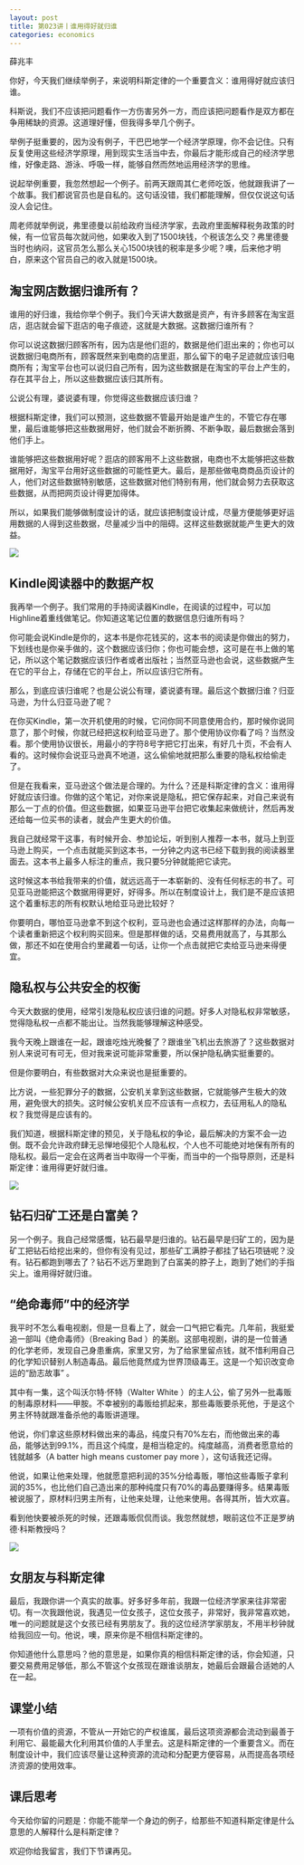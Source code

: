 ```yaml
---
layout: post
title: 第023讲丨谁用得好就归谁
categories: economics
---
```


薛兆丰

你好，今天我们继续举例子，来说明科斯定律的一个重要含义：谁用得好就应该归谁。

科斯说，我们不应该把问题看作一方伤害另外一方，而应该把问题看作是双方都在争用稀缺的资源。这道理好懂，但我得多举几个例子。

举例子挺重要的，因为没有例子，干巴巴地学一个经济学原理，你不会记住。只有反复使用这些经济学原理，用到现实生活当中去，你最后才能形成自己的经济学思维，好像走路、游泳、呼吸一样，能够自然而然地运用经济学的思维。

说起举例重要，我忽然想起一个例子。前两天跟周其仁老师吃饭，他就跟我讲了一个故事。我们都说官员也是自私的。这句话没错，我们都能理解，但仅仅说这句话没人会记住。

周老师就举例说，弗里德曼以前给政府当经济学家，去政府里面解释税务政策的时候，有一位官员每次就问他，如果收入到了1500块钱，个税该怎么交？弗里德曼当时也纳闷，这官员怎么那么关心1500块钱的税率是多少呢？噢，后来他才明白，原来这个官员自己的收入就是1500块。

## 淘宝网店数据归谁所有？

谁用的好归谁，我给你举个例子。我们今天讲大数据是资产，有许多顾客在淘宝逛店，逛店就会留下逛店的电子痕迹，这就是大数据。这数据归谁所有？

你可以说这数据归顾客所有，因为店是他们逛的，数据是他们逛出来的；你也可以说数据归电商所有，顾客既然来到电商的店里逛，那么留下的电子足迹就应该归电商所有；淘宝平台也可以说归自己所有，因为这些数据是在淘宝的平台上产生的，存在其平台上，所以这些数据应该归其所有。

公说公有理，婆说婆有理，你觉得这些数据应该归谁？

根据科斯定律，我们可以预测，这些数据不管最开始是谁产生的，不管它存在哪里，最后谁能够把这些数据用好，他们就会不断折腾、不断争取，最后数据会落到他们手上。

谁能够把这些数据用好呢？逛店的顾客用不上这些数据，电商也不太能够把这些数据用好，淘宝平台用好这些数据的可能性更大。最后，是那些做电商商品页设计的人，他们对这些数据特别敏感，这些数据对他们特别有用，他们就会努力去获取这些数据，从而把网页设计得更加得体。

所以，如果我们能够做制度设计的话，就应该把制度设计成，尽量方便能够更好运用数据的人得到这些数据，尽量减少当中的阻碍。这样这些数据就能产生更大的效益。

![](/assets/economics/images/2017/03/29/a.png)

## Kindle阅读器中的数据产权

我再举一个例子。我们常用的手持阅读器Kindle，在阅读的过程中，可以加Highline着重线做笔记。你知道这笔记位置的数据信息归谁所有吗？

你可能会说Kindle是你的，这本书是你花钱买的，这本书的阅读是你做出的努力，下划线也是你亲手做的，这个数据应该归你；你也可能会想，这可是在书上做的笔记，所以这个笔记数据应该归作者或者出版社；当然亚马逊也会说，这些数据产生在它的平台上，存储在它的平台上，所以应该归它所有。

那么，到底应该归谁呢？也是公说公有理，婆说婆有理。最后这个数据归谁？归亚马逊，为什么归亚马逊了呢？

在你买Kindle，第一次开机使用的时候，它问你同不同意使用合约，那时候你说同意了，那个时候，你就已经把这权利给亚马逊了。那个使用协议你看了吗？当然没看。那个使用协议很长，用最小的字符8号字把它打出来，有好几十页，不会有人看的。这时候你会说亚马逊真不地道，这么偷偷地就把那么重要的隐私权给偷走了。

但是在我看来，亚马逊这个做法是合理的。为什么？还是科斯定律的含义：谁用得好就应该归谁。你做的这个笔记，对你来说是隐私，把它保存起来，对自己来说有那么一丁点的价值。但这些数据，如果亚马逊平台把它收集起来做统计，然后再发还给每一位买书的读者，就会产生更大的价值。

我自己就经常干这事，有时候开会、参加论坛，听到别人推荐一本书，就马上到亚马逊上购买，一个点击就能买到这本书，一分钟之内这书已经下载到我的阅读器里面去。这本书上最多人标注的重点，我只要5分钟就能把它读完。

这时候这本书给我带来的价值，就远远高于一本崭新的、没有任何标志的书了。可见亚马逊能把这个数据用得更好，好得多。所以在制度设计上，我们是不是应该把这个着重标志的所有权默认地给亚马逊比较好？

你要明白，哪怕亚马逊拿不到这个权利，亚马逊也会通过这样那样的办法，向每一个读者重新把这个权利购买回来。但是那样做的话，交易费用就高了，与其那么做，那还不如在使用合约里藏着一句话，让你一个点击就把它卖给亚马逊来得便宜。

## 隐私权与公共安全的权衡

今天大数据的使用，经常引发隐私权应该归谁的问题。好多人对隐私权非常敏感，觉得隐私权一点都不能出让。当然我能够理解这种感受。

我今天晚上跟谁在一起，跟谁吃烛光晚餐了？跟谁坐飞机出去旅游了？这些数据对别人来说可有可无，但对我来说可能非常重要，所以保护隐私确实挺重要的。

但是你要明白，有些数据对大众来说也是挺重要的。

比方说，一些犯罪分子的数据，公安机关拿到这些数据，它就能够产生极大的效用，避免很大的损失。这时候公安机关应不应该有一点权力，去征用私人的隐私权？我觉得是应该有的。

我们知道，根据科斯定律的预见，关于隐私权的争论，最后解决的方案不会一边倒。既不会允许政府肆无忌惮地侵犯个人隐私权，个人也不可能绝对地保有所有的隐私权。最后一定会在这两者当中取得一个平衡，而当中的一个指导原则，还是科斯定律：谁用得更好就归谁。

![](/assets/economics/images/2017/03/29/b.png)

## 钻石归矿工还是白富美？

另一个例子。我自己经常感慨，钻石最早是归谁的。钻石最早是归矿工的，因为是矿工把钻石给挖出来的，但你有没有见过，那些矿工满脖子都挂了钻石项链呢？没有。钻石都跑到哪去了？钻石不远万里跑到了白富美的脖子上，跑到了她们的手指尖上。谁用得好就归谁。

## “绝命毒师”中的经济学

我平时不怎么看电视剧，但是一旦看上了，就会一口气把它看完。几年前，我挺爱追一部叫《绝命毒师》（Breaking Bad ）的美剧。这部电视剧，讲的是一位普通的化学老师，发现自己身患重病，家里又穷，为了给家里留点钱，就不惜利用自己的化学知识替别人制造毒品。最后他竟然成为世界顶级毒王。这是一个知识改变命运的“励志故事” 。

其中有一集，这个叫沃尔特·怀特（Walter White ）的主人公，偷了另外一批毒贩的制毒原材料——甲胺。不幸被别的毒贩给抓起来，那些毒贩要杀死他，于是这个男主怀特就跟准备杀他的毒贩讲道理。

他说，你们拿这些原材料做出来的毒品，纯度只有70%左右，而他做出来的毒品，能够达到99.1%，而且这个纯度，是相当稳定的。纯度越高，消费者愿意给的钱就越多（A batter high means customer pay more ），这句话我还记得。

他说，如果让他来处理，他就愿意把利润的35%分给毒贩，哪怕这些毒贩子拿利润的35%，也比他们自己造出来的那种纯度只有70%的毒品要赚得多。结果毒贩被说服了，原材料归男主所有，让他来处理，让他来使用。各得其所，皆大欢喜。

看到他快要被杀死的时候，还跟毒贩侃侃而谈。我忽然就想，眼前这位不正是罗纳德·科斯教授吗？

![](/assets/economics/images/2017/03/29/c.png)

## 女朋友与科斯定律

最后，我跟你讲一个真实的故事。好多好多年前，我跟一位经济学家来往非常密切。有一次我跟他说，我遇见一位女孩子，这位女孩子，非常好，我非常喜欢她，唯一的问题就是这个女孩已经有男朋友了。我的这位经济学家朋友，不用半秒钟就给我回应一句。他说，噢，原来你是不相信科斯定律的。

你知道他什么意思吗？他的意思是，如果你真的相信科斯定律的话，你会知道，只要交易费用足够低，那么不管这个女孩现在跟谁谈朋友，她最后会跟最合适她的人在一起。

## 课堂小结

一项有价值的资源，不管从一开始它的产权谁属，最后这项资源都会流动到最善于利用它、最能最大化利用其价值的人手里去。这是科斯定律的一个重要含义。而在制度设计中，我们应该尽量让这种资源的流动和分配更方便容易，从而提高各项经济资源的使用效率。

## 课后思考

今天给你留的问题是：你能不能举一个身边的例子，给那些不知道科斯定律是什么意思的人解释什么是科斯定律？

欢迎你给我留言，我们下节课再见。